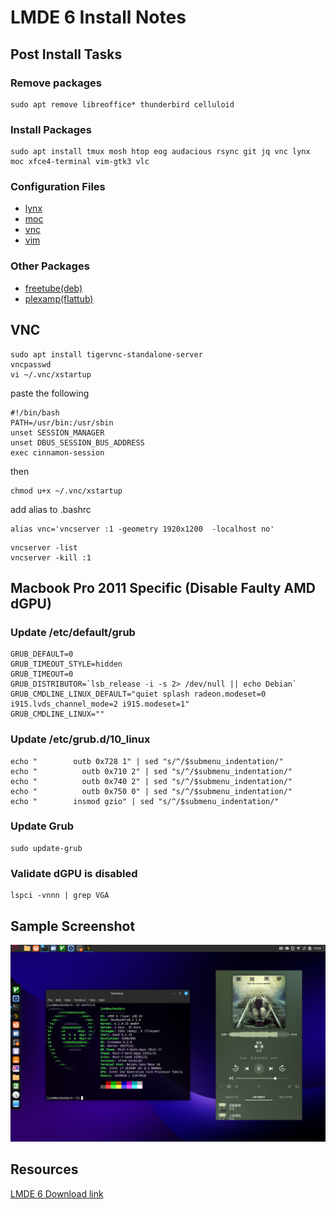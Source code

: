 # LMDE 6 Install Notes

## Post Install Tasks

### Remove packages
```
sudo apt remove libreoffice* thunderbird celluloid
```
### Install Packages
```
sudo apt install tmux mosh htop eog audacious rsync git jq vnc lynx moc xfce4-terminal vim-gtk3 vlc
```
### Configuration Files
- [lynx](config/lynx_config)
- [moc](config/moc)
- [vnc](config/vnc)
- [vim](config/vim)

### Other Packages
 - [freetube(deb)](https://freetubeapp.io/#download)
 - [plexamp(flattub)](https://flathub.org/apps/details/com.plexamp.Plexamp)


## VNC
```
sudo apt install tigervnc-standalone-server
vncpasswd
vi ~/.vnc/xstartup
```
paste the following
```
#!/bin/bash
PATH=/usr/bin:/usr/sbin
unset SESSION_MANAGER
unset DBUS_SESSION_BUS_ADDRESS
exec cinnamon-session
```
then
```
chmod u+x ~/.vnc/xstartup
```
add alias to .bashrc
```
alias vnc='vncserver :1 -geometry 1920x1200  -localhost no'
```
```
vncserver -list
vncserver -kill :1
```
## Macbook Pro 2011 Specific (Disable Faulty AMD dGPU)

### Update /etc/default/grub 
```
GRUB_DEFAULT=0
GRUB_TIMEOUT_STYLE=hidden
GRUB_TIMEOUT=0
GRUB_DISTRIBUTOR=`lsb_release -i -s 2> /dev/null || echo Debian`
GRUB_CMDLINE_LINUX_DEFAULT="quiet splash radeon.modeset=0 i915.lvds_channel_mode=2 i915.modeset=1"
GRUB_CMDLINE_LINUX=""
```

### Update /etc/grub.d/10_linux
```
echo "        outb 0x728 1" | sed "s/^/$submenu_indentation/"
echo "          outb 0x710 2" | sed "s/^/$submenu_indentation/"
echo "          outb 0x740 2" | sed "s/^/$submenu_indentation/"
echo "          outb 0x750 0" | sed "s/^/$submenu_indentation/"
echo "        insmod gzio" | sed "s/^/$submenu_indentation/"
```
### Update Grub 
```
sudo update-grub
```
### Validate dGPU is disabled
```
lspci -vnnn | grep VGA
```

## Sample Screenshot
![MacbookPro 2011 Screenshot](screenshots/macbookpro2011.png)

## Resources
[LMDE 6 Download link](https://linuxmint.com/download_lmde.php)

